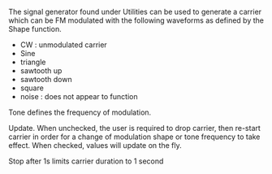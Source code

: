 The signal generator found under Utilities can be used to generate a carrier which can be FM modulated with the following waveforms as defined by the Shape function.
* CW : unmodulated carrier
* Sine 
* triangle
* sawtooth up
* sawtooth down
* square
* noise : does not appear to function

Tone defines the frequency of modulation.

Update. When unchecked, the user is required to drop carrier, then re-start carrier in order for a change of modulation shape or tone frequency to take effect. When checked, values will update on the fly.

Stop after 1s limits carrier duration to 1 second

